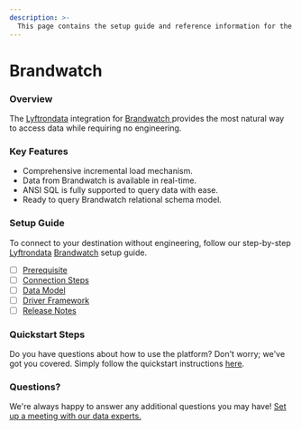 ```yaml
---
description: >-
  This page contains the setup guide and reference information for the Brandwatch source connector.
---
```


# Brandwatch

### Overview

The [Lyftrondata](https://www.lyftrondata.com/) integration for [Brandwatch](https://www.lyftrondata.com/integration/brandwatch/)[ ](https://www.lyftrondata.com/integration/brandwatch/)provides the most natural way to access data while requiring no engineering.

### Key Features

* Comprehensive incremental load mechanism.
* Data from Brandwatch is available in real-time.&#x20;
* ANSI SQL is fully supported to query data with ease.
* Ready to query Brandwatch relational schema model.

### Setup Guide

To connect to your destination without engineering, follow our step-by-step [Lyftrondata](https://www.lyftrondata.com/)  [Brandwatch](https://www.lyftrondata.com/integration/brandwatch/) setup guide.

* [ ] [Prerequisite](../../sales-analytics/brandwatch/prerequisite.md)
* [ ] [Connection Steps](../../sales-analytics/brandwatch/connection-steps.md)
* [ ] [Data Model](../../sales-analytics/brandwatch/data-model/)
* [ ] [Driver Framework](../../sales-analytics/brandwatch/driver-framework/)
* [ ] [Release Notes](../../sales-analytics/brandwatch/release-notes.md)

### Quickstart Steps

Do you have questions about how to use the platform? Don't worry; we've got you covered. Simply follow the quickstart instructions [here](../../../quickstart-steps.md).

### Questions? <a href="#questions" id="questions"></a>

We're always happy to answer any additional questions you may have! [Set up a meeting with our data experts.](https://www.lyftrondata.com/book-a-meeting/)

